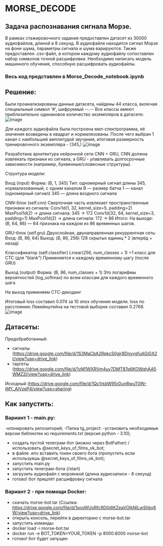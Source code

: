 # MORSE_DECODE
## Задача распознавания сигнала Морзе.
В рамках стажировочного задания предоставлен датасет из 30000 аудиофайлов, длиной в 8 секунд.
В аудиофайле находится сигнал Морзе на фоне шума, параметры сигнала и шума варируются.
Также предоставлен .csv-файл, в котором каждому аудиофайлу сопоставлен набор символов точной расшифровки.
Необходимо написать модель машинного обучения, способную расшифровать аудиофайлы.

### Весь код представлен в Morse_Decode_notebook.ipynb

## Решение:
Были проанализированы данные датасета, найдены 44 класса, включая специальный символ '#', шифруемый --.--
Все классы имеют приблизительно одинаковое количество экземпляров в датасете:
![image](https://github.com/user-attachments/assets/5585b9b2-c991-46d0-89ab-f67b687836b4)

Для каждого аудиофайла была построена мел-спектрограмма, её значения возведены в квадрат и нормализованы.
После чего выбран 1 канал с наибольшей амплитудой звучания, итоговая размерность тренировочного экземпляра - (345,)
![image](https://github.com/user-attachments/assets/1df5cf4d-304a-4f1d-a3c7-18da8d6fc4e4)

Разработана архитектура нейронной сети CNN + GRU, CNN должна извлекать признаки из сигнала, а GRU - улавливать долгосрочные зависимости (например, буквенные/словесные структуры). 

Структура модели:

Вход (input) Форма: (B, 1, 345) Тип: одномерный сигнал длины 345, нормализованный, с одним каналом B — размер батча 1 — канал (одномерный сигнал) 345 — длина входного сигнала

CNN-блок (self.cnn) Сверточная часть извлекает пространственные признаки из сигнала: Conv1d(1, 32, kernel_size=5, padding=2) MaxPool1d(2) → длина сигнала: 345 → 172 Conv1d(32, 64, kernel_size=3, padding=1) MaxPool1d(2) → длина сигнала: 172 → 86 Итого: На выходе: (B, 64, 86) — 64 признака на каждом из 86 временных шагов.

GRU-блок (self.gru) Двухслойная, двунаправленная рекуррентная сеть: Вход: (B, 86, 64) Выход: (B, 86, 256) 128 скрытых единиц * 2 (вперёд + назад)

Классификатор (self.classifier) Linear(256, num_classes + 1) +1 класс для CTC (для "blank") Применяется к каждому временному шагу (после GRU)

Выход (output) Форма: (B, 86, num_classes + 1) Это логарифмы вероятностей (log_softmax) по всем классам для каждого временного шага

На выход применяем СТС-декодинг

Итоговый loss составил 0.074 за 10 эпох обучения модели.
loss по расстоянию Левейнштейна на тестовой выборке составил 0.2768.
![image](https://github.com/user-attachments/assets/e9bd1363-824c-41fa-92ec-0f404e14d5c9)

## Датасеты:
Предобработанный:
- сигналы (https://drive.google.com/file/d/1S3MaCbA2RpkcS0gjr8DnyvgfuAGiGX2t/view?usp=drive_link)
- таргеты (https://drive.google.com/file/d/1vM1WXRVm4uy7DMT97p6KOWqhAA5WMZ2I/view?usp=drive_link)

Исходный (https://drive.google.com/file/d/1Qc1rkbW95rDunRwuT0IN-iMY_AjVzeP4/view?usp=sharing)
## Как запустить:

### Вариант 1 - main.py:
-клонировать репозиторий;
-Папка tg_project:
-установить необходимые версии библиотек из requirements.txt (версия python - 3.10);
- создать пустой телеграм-бот (можно через BotFather) / использовать @secret_keys_of_films_ok_bot;
- в файле .env вставить токен своего бота (пропустить если используешь @secret_keys_of_films_ok_bot);
- запустить main.py
- запустить телеграм-бота (/start)
- загрузить аудиофайл с морзянкой (длина аудиозаписи - 8 секунд)
- готово! бот пришлёт расшифровку сигнала

### Вариант 2 - при помощи Docker:
- скачать morse-bot.tar (Ссылка: https://drive.google.com/file/d/1sooWUoRfc9D0dtKZeaVOIkNILwShbv6W/view?usp=drive_link)
- открыть консоль, перейти в директорию с morse-bot.tar
- запустить команды:
- docker load -i morse-bot.tar
- docker run -e BOT_TOKEN=YOUR_TOKEN -p 8000:8000 morse-bot
- готово! бот будет запущен

